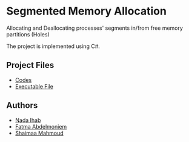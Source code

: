 <h1> Segmented Memory Allocation</h1>


Allocating and Deallocating processes' segments in/from free memory partitions (Holes)

The project is implemented using C#.

<h2>Project Files</h2>
<ul>
  <li>
    <a href="https://github.com/NadaIhabAhmed/Segmented-Memory-Allocation/tree/master/Memory%20Allocation">Codes</a>
  </li>
  <li>
    <a href="https://github.com/NadaIhabAhmed/Segmented-Memory-Allocation/tree/master/EXE%20File">Executable File</a>
  </li>
</ul>

<h2>Authors</h2>
<ul>
  <li>
    <a href="https://github.com/NadaIhabAhmed">Nada Ihab</a>
  </li>
  <li>
    <a href="https://github.com/fatmaabdelmoniem">Fatma Abdelmoniem</a>
  </li>
  <li>
    <a href="https://github.com/shimaa-mahmoud">Shaimaa Mahmoud</a>
  </li>
</ul>
